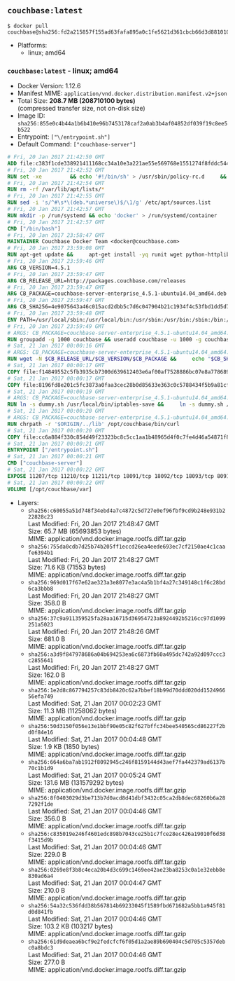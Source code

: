 ## `couchbase:latest`

```console
$ docker pull couchbase@sha256:fd2a215857f155ad63fafa895a0c1fe5621d361cbcb66d3d8810101a12cc501a
```

-	Platforms:
	-	linux; amd64

### `couchbase:latest` - linux; amd64

-	Docker Version: 1.12.6
-	Manifest MIME: `application/vnd.docker.distribution.manifest.v2+json`
-	Total Size: **208.7 MB (208710100 bytes)**  
	(compressed transfer size, not on-disk size)
-	Image ID: `sha256:855e0c4b44a1b6b410e96b7453178caf2a0ab3b4af04852df039f19c8ee5b522`
-	Entrypoint: `["\/entrypoint.sh"]`
-	Default Command: `["couchbase-server"]`

```dockerfile
# Fri, 20 Jan 2017 21:42:50 GMT
ADD file:c383f1cde338921411168cc34a10e3a221ae55e569768e1551274f8fddc54415 in / 
# Fri, 20 Jan 2017 21:42:52 GMT
RUN set -xe 		&& echo '#!/bin/sh' > /usr/sbin/policy-rc.d 	&& echo 'exit 101' >> /usr/sbin/policy-rc.d 	&& chmod +x /usr/sbin/policy-rc.d 		&& dpkg-divert --local --rename --add /sbin/initctl 	&& cp -a /usr/sbin/policy-rc.d /sbin/initctl 	&& sed -i 's/^exit.*/exit 0/' /sbin/initctl 		&& echo 'force-unsafe-io' > /etc/dpkg/dpkg.cfg.d/docker-apt-speedup 		&& echo 'DPkg::Post-Invoke { "rm -f /var/cache/apt/archives/*.deb /var/cache/apt/archives/partial/*.deb /var/cache/apt/*.bin || true"; };' > /etc/apt/apt.conf.d/docker-clean 	&& echo 'APT::Update::Post-Invoke { "rm -f /var/cache/apt/archives/*.deb /var/cache/apt/archives/partial/*.deb /var/cache/apt/*.bin || true"; };' >> /etc/apt/apt.conf.d/docker-clean 	&& echo 'Dir::Cache::pkgcache ""; Dir::Cache::srcpkgcache "";' >> /etc/apt/apt.conf.d/docker-clean 		&& echo 'Acquire::Languages "none";' > /etc/apt/apt.conf.d/docker-no-languages 		&& echo 'Acquire::GzipIndexes "true"; Acquire::CompressionTypes::Order:: "gz";' > /etc/apt/apt.conf.d/docker-gzip-indexes 		&& echo 'Apt::AutoRemove::SuggestsImportant "false";' > /etc/apt/apt.conf.d/docker-autoremove-suggests
# Fri, 20 Jan 2017 21:42:54 GMT
RUN rm -rf /var/lib/apt/lists/*
# Fri, 20 Jan 2017 21:42:55 GMT
RUN sed -i 's/^#\s*\(deb.*universe\)$/\1/g' /etc/apt/sources.list
# Fri, 20 Jan 2017 21:42:57 GMT
RUN mkdir -p /run/systemd && echo 'docker' > /run/systemd/container
# Fri, 20 Jan 2017 21:42:57 GMT
CMD ["/bin/bash"]
# Fri, 20 Jan 2017 23:58:47 GMT
MAINTAINER Couchbase Docker Team <docker@couchbase.com>
# Fri, 20 Jan 2017 23:59:08 GMT
RUN apt-get update &&     apt-get install -yq runit wget python-httplib2 chrpath     lsof lshw sysstat net-tools numactl  &&     apt-get autoremove && apt-get clean &&     rm -rf /var/lib/apt/lists/* /tmp/* /var/tmp/*
# Fri, 20 Jan 2017 23:59:46 GMT
ARG CB_VERSION=4.5.1
# Fri, 20 Jan 2017 23:59:47 GMT
ARG CB_RELEASE_URL=http://packages.couchbase.com/releases
# Fri, 20 Jan 2017 23:59:47 GMT
ARG CB_PACKAGE=couchbase-server-enterprise_4.5.1-ubuntu14.04_amd64.deb
# Fri, 20 Jan 2017 23:59:47 GMT
ARG CB_SHA256=4e9075643a46c015acd2dbb5c7d6c047904b21c1934f4c53fbd1dd5d73c74c82
# Fri, 20 Jan 2017 23:59:48 GMT
ENV PATH=/usr/local/sbin:/usr/local/bin:/usr/sbin:/usr/bin:/sbin:/bin:/opt/couchbase/bin:/opt/couchbase/bin/tools:/opt/couchbase/bin/install
# Fri, 20 Jan 2017 23:59:49 GMT
# ARGS: CB_PACKAGE=couchbase-server-enterprise_4.5.1-ubuntu14.04_amd64.deb CB_RELEASE_URL=http://packages.couchbase.com/releases CB_SHA256=4e9075643a46c015acd2dbb5c7d6c047904b21c1934f4c53fbd1dd5d73c74c82 CB_VERSION=4.5.1
RUN groupadd -g 1000 couchbase && useradd couchbase -u 1000 -g couchbase -M
# Sat, 21 Jan 2017 00:00:16 GMT
# ARGS: CB_PACKAGE=couchbase-server-enterprise_4.5.1-ubuntu14.04_amd64.deb CB_RELEASE_URL=http://packages.couchbase.com/releases CB_SHA256=4e9075643a46c015acd2dbb5c7d6c047904b21c1934f4c53fbd1dd5d73c74c82 CB_VERSION=4.5.1
RUN wget -N $CB_RELEASE_URL/$CB_VERSION/$CB_PACKAGE &&     echo "$CB_SHA256  $CB_PACKAGE" | sha256sum -c - &&     dpkg -i ./$CB_PACKAGE && rm -f ./$CB_PACKAGE
# Sat, 21 Jan 2017 00:00:17 GMT
COPY file:f14849552c5fb3935cb7300d639612403e6af00af7528886bc07e8a778689a7e in /etc/service/couchbase-server/run 
# Sat, 21 Jan 2017 00:00:17 GMT
COPY file:8196fd8e201c5fc3873a0faa3cec28b0d85633e363c0c5788434f5b9a81cfa5b in /usr/local/bin/ 
# Sat, 21 Jan 2017 00:00:19 GMT
# ARGS: CB_PACKAGE=couchbase-server-enterprise_4.5.1-ubuntu14.04_amd64.deb CB_RELEASE_URL=http://packages.couchbase.com/releases CB_SHA256=4e9075643a46c015acd2dbb5c7d6c047904b21c1934f4c53fbd1dd5d73c74c82 CB_VERSION=4.5.1
RUN ln -s dummy.sh /usr/local/bin/iptables-save &&     ln -s dummy.sh /usr/local/bin/lvdisplay &&     ln -s dummy.sh /usr/local/bin/vgdisplay &&     ln -s dummy.sh /usr/local/bin/pvdisplay
# Sat, 21 Jan 2017 00:00:20 GMT
# ARGS: CB_PACKAGE=couchbase-server-enterprise_4.5.1-ubuntu14.04_amd64.deb CB_RELEASE_URL=http://packages.couchbase.com/releases CB_SHA256=4e9075643a46c015acd2dbb5c7d6c047904b21c1934f4c53fbd1dd5d73c74c82 CB_VERSION=4.5.1
RUN chrpath -r '$ORIGIN/../lib' /opt/couchbase/bin/curl
# Sat, 21 Jan 2017 00:00:20 GMT
COPY file:cc6a884f330c854d49f23323bc8c5cc1aa1b48965d4f0c7fe4d46a54871f866f in / 
# Sat, 21 Jan 2017 00:00:21 GMT
ENTRYPOINT ["/entrypoint.sh"]
# Sat, 21 Jan 2017 00:00:21 GMT
CMD ["couchbase-server"]
# Sat, 21 Jan 2017 00:00:22 GMT
EXPOSE 11207/tcp 11210/tcp 11211/tcp 18091/tcp 18092/tcp 18093/tcp 8091/tcp 8092/tcp 8093/tcp 8094/tcp
# Sat, 21 Jan 2017 00:00:22 GMT
VOLUME [/opt/couchbase/var]
```

-	Layers:
	-	`sha256:c60055a51d748f34ebd4a7c4872c5d727e0ef96fbf9cd9b248e931b222828c23`  
		Last Modified: Fri, 20 Jan 2017 21:48:47 GMT  
		Size: 65.7 MB (65693853 bytes)  
		MIME: application/vnd.docker.image.rootfs.diff.tar.gzip
	-	`sha256:755da0cdb7d25b74b205ff1eccd26ea4eede693ec7cf2150ae4c1caafe6394b1`  
		Last Modified: Fri, 20 Jan 2017 21:48:27 GMT  
		Size: 71.6 KB (71553 bytes)  
		MIME: application/vnd.docker.image.rootfs.diff.tar.gzip
	-	`sha256:969d017f67e62ae323a3e8077e3ac4a5b1bf4a27c349148c1f6c28bd6ca3bbb8`  
		Last Modified: Fri, 20 Jan 2017 21:48:27 GMT  
		Size: 358.0 B  
		MIME: application/vnd.docker.image.rootfs.diff.tar.gzip
	-	`sha256:37c9a911359525fa28aa16715d36954723a8924492b5216cc97d1099251a5023`  
		Last Modified: Fri, 20 Jan 2017 21:48:26 GMT  
		Size: 681.0 B  
		MIME: application/vnd.docker.image.rootfs.diff.tar.gzip
	-	`sha256:a3d9f847978686a04b694253ea6c6873fb60a495dc742a92d097ccc3c2855641`  
		Last Modified: Fri, 20 Jan 2017 21:48:27 GMT  
		Size: 162.0 B  
		MIME: application/vnd.docker.image.rootfs.diff.tar.gzip
	-	`sha256:1e2d8c867794257c83db8420c62a7bbef18b99d70ddd020dd152496656efa749`  
		Last Modified: Sat, 21 Jan 2017 00:02:23 GMT  
		Size: 11.3 MB (11258062 bytes)  
		MIME: application/vnd.docker.image.rootfs.diff.tar.gzip
	-	`sha256:50d3150f056e13e1bbf90e05c82f627bffc34bee540565cd86227f2bd0f84e16`  
		Last Modified: Sat, 21 Jan 2017 00:04:48 GMT  
		Size: 1.9 KB (1850 bytes)  
		MIME: application/vnd.docker.image.rootfs.diff.tar.gzip
	-	`sha256:664a6ba7ab1912f8092945c246f8159144d43aef7fa442379ad6137b70c1b1d9`  
		Last Modified: Sat, 21 Jan 2017 00:05:24 GMT  
		Size: 131.6 MB (131579292 bytes)  
		MIME: application/vnd.docker.image.rootfs.diff.tar.gzip
	-	`sha256:8f0403029d3be713b7d0acd8d41dbf3432c05ca2db8dec68260b6a287292f1de`  
		Last Modified: Sat, 21 Jan 2017 00:04:46 GMT  
		Size: 356.0 B  
		MIME: application/vnd.docker.image.rootfs.diff.tar.gzip
	-	`sha256:c835019e246f4601edc898b7043ce25b1c7fce28ec426a19010f6d38f3415d9b`  
		Last Modified: Sat, 21 Jan 2017 00:04:46 GMT  
		Size: 229.0 B  
		MIME: application/vnd.docker.image.rootfs.diff.tar.gzip
	-	`sha256:0269e8f3b8c4eca20b4d3c699c1469ee42ae23ba8253c0a1e32ebb8e830ad6a4`  
		Last Modified: Sat, 21 Jan 2017 00:04:47 GMT  
		Size: 210.0 B  
		MIME: application/vnd.docker.image.rootfs.diff.tar.gzip
	-	`sha256:54a32c536fdd38b567814b69233045f1589fbd671682a5bb1a945f81d0d841fb`  
		Last Modified: Sat, 21 Jan 2017 00:04:46 GMT  
		Size: 103.2 KB (103217 bytes)  
		MIME: application/vnd.docker.image.rootfs.diff.tar.gzip
	-	`sha256:61d9deaea6bcf9e2fedcfcf6f05d1a2ae89b690404c5d705c5357debc0a8bdc3`  
		Last Modified: Sat, 21 Jan 2017 00:04:46 GMT  
		Size: 277.0 B  
		MIME: application/vnd.docker.image.rootfs.diff.tar.gzip
